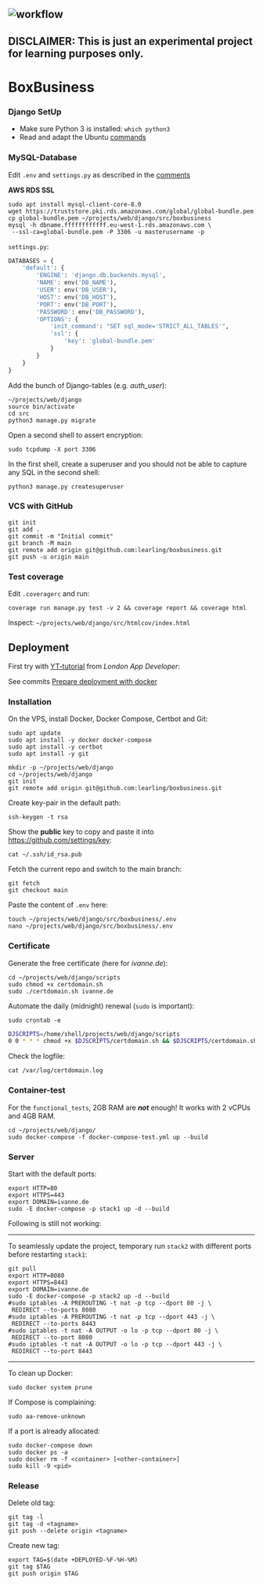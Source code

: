 ![workflow](https://github.com/learling/boxbusiness/actions/workflows/django.yml/badge.svg)
---
**DISCLAIMER**: This is just an experimental project for learning purposes only.
---
# BoxBusiness
### Django SetUp
- Make sure Python 3 is installed: ```which python3```
- Read and adapt the Ubuntu [commands](setup/commands.txt)
### MySQL-Database
Edit ```.env``` and ```settings.py``` as described in the [comments](src/boxbusiness/__init__.py)

**AWS RDS SSL**
```console
sudo apt install mysql-client-core-8.0
wget https://truststore.pki.rds.amazonaws.com/global/global-bundle.pem
cp global-bundle.pem ~/projects/web/django/src/boxbusiness
mysql -h dbname.ffffffffffff.eu-west-1.rds.amazonaws.com \
 --ssl-ca=global-bundle.pem -P 3306 -u masterusername -p
```
```settings.py```:
```python
DATABASES = {
    'default': {
        'ENGINE': 'django.db.backends.mysql',
        'NAME': env('DB_NAME'),
        'USER': env('DB_USER'),
        'HOST': env('DB_HOST'),
        'PORT': env('DB_PORT'),
        'PASSWORD': env('DB_PASSWORD'),
        'OPTIONS': {
            'init_command': "SET sql_mode='STRICT_ALL_TABLES'",
            'ssl': {
                'key': 'global-bundle.pem'
            }
        }
    }
}
```
Add the bunch of Django-tables (e.g. *auth_user*):
```console
~/projects/web/django
source bin/activate
cd src
python3 manage.py migrate
```
Open a second shell to assert encryption:
```console
sudo tcpdump -X port 3306
```
In the first shell, create a superuser and you should not be able to capture any SQL in the second shell:
```console
python3 manage.py createsuperuser
```
### VCS with GitHub
```console
git init
git add .
git commit -m "Initial commit"
git branch -M main
git remote add origin git@github.com:learling/boxbusiness.git
git push -u origin main
```
### Test coverage
Edit ```.coveragerc``` and run:
```console
coverage run manage.py test -v 2 && coverage report && coverage html
```
Inspect: ```~/projects/web/django/src/htmlcov/index.html```
## Deployment
First try with [YT-tutorial](https://www.youtube.com/watch?v=nh1ynJGJuT8) from 
*London App Developer*:

See commits [Prepare deployment with docker](https://github.com/learling/boxbusiness/commit/1da4daf036c6dd41abaf2e9e7e878cf490c3aad9)
### Installation
On the VPS, install Docker, Docker Compose, Certbot and Git:
```console
sudo apt update
sudo apt install -y docker docker-compose
sudo apt install -y certbot
sudo apt install -y git
```
```console
mkdir -p ~/projects/web/django
cd ~/projects/web/django
git init
git remote add origin git@github.com:learling/boxbusiness.git
```
Create key-pair in the default path:
```console
ssh-keygen -t rsa
```
Show the **public** key to copy and paste it into https://github.com/settings/key:
```console
cat ~/.ssh/id_rsa.pub
```
Fetch the current repo and switch to the main branch:
```console
git fetch
git checkout main
```
Paste the content of ```.env``` here:
```console
touch ~/projects/web/django/src/boxbusiness/.env
nano ~/projects/web/django/src/boxbusiness/.env
```
### Certificate
Generate the free certificate (here for *ivanne.de*):
```console
cd ~/projects/web/django/scripts
sudo chmod +x certdomain.sh
sudo ./certdomain.sh ivanne.de
```
Automate the daily (midnight) renewal (```sudo``` is important):
```console
sudo crontab -e
```
```bash
DJSCRIPTS=/home/shell/projects/web/django/scripts
0 0 * * * chmod +x $DJSCRIPTS/certdomain.sh && $DJSCRIPTS/certdomain.sh ivanne.de > /var/log/certdomain.log 2>&1
```
Check the logfile:
```console
cat /var/log/certdomain.log
```
### Container-test
For the ```functional_tests```, 2GB RAM are ***not*** enough!
It works with 2 vCPUs and 4GB RAM.
```console
cd ~/projects/web/django/
sudo docker-compose -f docker-compose-test.yml up --build
```
### Server
Start with the default ports:
```console
export HTTP=80
export HTTPS=443
export DOMAIN=ivanne.de
sudo -E docker-compose -p stack1 up -d --build
```
Following is still not working:

---

To seamlessly update the project, temporary run ```stack2``` with different ports before restarting ```stack1```:
```console
git pull
export HTTP=8080
export HTTPS=8443
export DOMAIN=ivanne.de
sudo -E docker-compose -p stack2 up -d --build
#sudo iptables -A PREROUTING -t nat -p tcp --dport 80 -j \
 REDIRECT --to-ports 8080
#sudo iptables -A PREROUTING -t nat -p tcp --dport 443 -j \
 REDIRECT --to-ports 8443
#sudo iptables -t nat -A OUTPUT -o lo -p tcp --dport 80 -j \
 REDIRECT --to-port 8080
#sudo iptables -t nat -A OUTPUT -o lo -p tcp --dport 443 -j \
 REDIRECT --to-port 8443
```

---

To clean up Docker:
```console
sudo docker system prune
```
If Compose is complaining:
```console
sudo aa-remove-unknown
```
If a port is already allocated:
```console
sudo docker-compose down
sudo docker ps -a
sudo docker rm -f <container> [<other-container>]
sudo kill -9 <pid>
```
### Release
Delete old tag:
```console
git tag -l
git tag -d <tagname>
git push --delete origin <tagname>
```
Create new tag:
```console
export TAG=$(date +DEPLOYED-%F-%H-%M)
git tag $TAG
git push origin $TAG
```
